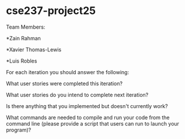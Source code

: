 # cse237-project25

Team Members:

*Zain Rahman

*Xavier Thomas-Lewis

*Luis Robles

For each iteration you should answer the following:

What user stories were completed this iteration?

What user stories do you intend to complete next iteration?

Is there anything that you implemented but doesn't currently work?

What commands are needed to compile and run your code from the command line (please provide a script that users can run to launch your program)?
